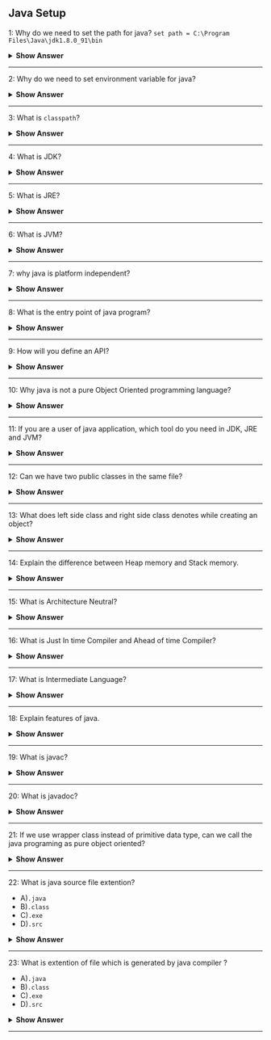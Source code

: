 ## Java Setup

1: Why do we need to set the path for java? 
`set path = C:\Program Files\Java\jdk1.8.0_91\bin`
<details>
      <summary> <b> Show Answer </b> </summary> 

- We need tools like javac, java, etc., which are located in the JDK/bin directory to compile and run java programs.
- Before compiling and running a java program, we need to set the path. This informs where JDK packages are installed.
- **Note:** We don't need to set the path if we save the java source file inside the JDK\bin directory
</details>

---

2: Why do we need to set environment variable for java?
<details> 
      <summary> <b> Show Answer </b></summary>     
      
- Whenever we run any command in the terminal, the prompt will check for the relevant executable file present in the current directory or in system environment variables.
- When we compile a java program by running `javac MyPrg.java` command in the terminal, it will look for the `javac.exe` file to compile.
- If current directory is not  `C:\Program Files\Java\jdk1.8.0_91\bin` (where `javac.exe` present), we'll get **javac is not recognized** error. 
- One of the way to avoid this error is by setting the java path `C:\ProgramFiles\Java\jdk1.8.0_05\bin` in environment variables. 

</details>

---

3: What is `classpath`?
 <details>
      <summary> <b> Show Answer </b></summary> 
      
>`classpath` is just a set of paths where the java compiler and the JVM must find needed classes to compile or execute other classes.
 </details>

---    

4: What is JDK?
 <details>
      <summary> <b> Show Answer </b></summary> 

- JDK stands for **J**ava **D**evelopment **K**it that contains JRE and developments tools like compilers and debuggers which are useful for developing java applications.
- For instance, JDK contains `javac` i.e., java compiler helps us to compiles java source file `MyPrg.java` and generates the class file `MyPrg.class`.
  
 </details>

---

5: What is JRE?
 <details>
      <summary> <b> Show Answer </b></summary> 

- JRE stands for **J**ava **R**untime **E**nvironment that contains JVM and provides the libraries and libraries to run java applications. 
 </details>

 ---

 6: What is JVM?
 <details>
      <summary><b> Show Answer </b></summary> 

- JVM stands for **J**ava **V**irtual **M**achine that uses to run java application in different platforms.
- It converts .class into java bytecode which depends up the paltform ie, the native language code.
 </details>

---

 7: why java is platform independent?
 <details>
      <summary><b> Show Answer </b></summary> 

- By use of compiler, .java file is converted into .class.
- Java Runtime Environment is supported by many platforms which contains JVM.
- Java Virtual Machine is responsible to convert .class into native bytecode.
 </details>

 ---

 8: What is the entry point of java program?

 <details>
      <summary><b> Show Answer </b></summary> 

- When Java Virtual Machine runs, it will find the main method which is in the form of
``` java
public static void main(String[] args)
```
- It is not found in the java application, the java application will not be executed.
- If the method signature this main method is changed, it will not be consider as staring point.

 </details>

---

9: How will you define an API?
 <details>
      <summary><b> Show Answer </b></summary> 

- API means Application Programming Interface, which acts as intermediate between two application to communicate between each other.
- One application may be developed in one language and other application may be developed in another application where api acts as intermediatry thats allows to communicate each other.
  
</details>

---

10: Why java is not a pure Object Oriented programming language?
 <details>
      <summary><b> Show Answer </b></summary> 

- Java supports primitive data types such as int, float, long, double, byte, char, short, boolean which are not objects.
- While using static key, their is no need to create objects to access the value or method.
  
</details>

---

11: If you are a user of java application, which tool do you need in JDK, JRE and JVM?
 <details>
      <summary><b> Show Answer </b></summary> 

- For a user, JRE is needed.
- JDK contains Debugger and compiler which are not requiered for a user.
    </details>

---

12: Can we have two public classes in the same file?
 <details>
      <summary><b> Show Answer </b></summary> 

- No, We can have more classes in a file but only one class should be public.
- It makes the compilation faster by efficient lookup of code.
- If you have more than one public class, the error will be generated on compilation time.
    </details>

---

13: What does left side class and right side class denotes while creating an object?
 <details>
      <summary><b> Show Answer </b></summary> 

- The left side class of denotes reference of the object and right side denotes object of which to be created.
    Eg. B b = new A()
- B(Reference) can be respected class, abstract class or interface.
    </details>

---

14: Explain the difference between Heap memory and Stack memory.
 <details>
      <summary><b> Show Answer </b></summary> 

- Heap memory is used through out the application.
- Objects, arrays, static variables and instance variables are the examples which are stored in heap memory
- Stack memory is used only in method or currently running methods.
- Function calls, primitive, local and reference variables are stored in this memory.    </details>

---

15: What is Architecture Neutral?
 <details>
      <summary><b> Show Answer </b></summary> 

- Software that is designed without regard to the target platform. 
- <span style="color:blue"> Software</span> is often written to maximize the performance of a specific hardware platform, but such     software must be modified to make it run on other hardware.

**Example**

- Size of int in C is 2 bytes for 32 bit architecture and 4 bytes for 64 bit architecture.
- Size of int in Java is the same 4 bytes for both 32 bit and 64 bit architecture
 </details>

---

16: What is Just In time Compiler and Ahead of time Compiler?
 <details>
      <summary><b> Show Answer </b></summary> 

- <span style="color:blue">In Just in time compilation</span>, the source code is coverted into byte code. Where the bytecode is platform independant. It is runnable in different architecture system when it is coverted in machine code in that system. Here some of the frequently used codes are stored as code cache and used when it's required.
- <span style="color:blue">In Ahead of time compilation</span>, the souce code is directly converted into machine, So it is platform dependant. AOT is used for to manual machine code convertion.
  </details>

---

17: What is Intermediate Language?
 <details>
      <summary><b> Show Answer </b></summary> 

- A language that is generated from programming source code but it cannot be directly executed by the CPU. 
- It is platform independent. 
- It can be run in any computer environment that has a runtime engine for the language. 
- Java is an example for Inermediate language.
  </details>

---

18: Explain features of java.
 <details>
      <summary><b> Show Answer </b></summary> 

- Platform Independent
- Dynamic
- Secure
- Simple
- High Performance
- Robust
- Architecture Neutral
  </details>

---

19: What is javac?
<details>
      <summary><b> Show Answer </b></summary> 

- A complementary tool that is a compiler used to read Java code and translates them into bytecode. 
- The bytecode runs on JVM.
</details>

---

20: What is javadoc?
 <details>
      <summary><b> Show Answer </b></summary> 

- It converts API documentation from Java source code to HTML. 
- This is useful when creating standard documentation in HTML.
  </details>

----

21: If we use wrapper class instead of primitive data type, can we call the java programing as pure object oriented?
 <details>
      <summary><b> Show Answer </b></summary> 

- When we use wrapper class while using arithmatic operations between two values there will be unboxing and auto boxing.
- Unboxing means converting object into primitive datatype and auto boxing means converting primitive into object which also deals with primitives.
- So, Java is not pure object oriented when we use wrapper class also.
  </details>

---

22: What is java source file extention?<br>
 -    A)`.java`
 -   B)`.class`
 -   C)`.exe`
 -    D)`.src`
 <details>
      <summary><b> Show Answer </b></summary> 
  
   A) `.java`
 <details>
 <summary><b> Explanation </b></summary> 
- The source file is coded in `.java` extention before compiling.
 </details> 
</details>

---

23: What is extention of file which is generated by java compiler ?
-   A)`.java`
-   B)`.class`
-    C)`.exe`
-    D)`.src`

 <details>
      <summary><b> Show Answer </b></summary> 
 
   B) `.class`
   <details>
 <summary><b> Explanation </b></summary> 
         - The generated file from the java compiler has the extention of `.class` .
  </details> </details>

---
